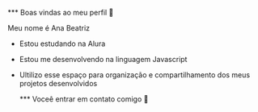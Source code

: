 *** Boas vindas ao meu perfil 💙

Meu nome é Ana Beatriz

- Estou estudando na Alura
- Estou me desenvolvendo na linguagem Javascript
- Ultilizo esse espaço para organização e compartilhamento dos meus projetos desenvolvidos

  *** Voceê entrar em contato comigo 📧 
